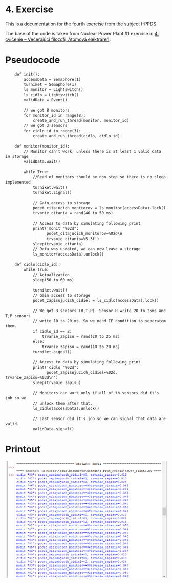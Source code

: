 # 4. Exercise
This is a documentation for the fourth exercise from the subject I-PPDS.

The base of the code is taken from Nuclear Power Plant #1 exercise in [4. cvičenie – Večerajúci filozofi, Atómová elektráreň](https://uim.fei.stuba.sk/i-ppds/4-cvicenie-vecerajuci-filozofi-atomova-elektraren-%f0%9f%8d%bd%ef%b8%8f/).


# Pseudocode

        def init():
            accessData = Semaphore(1)
            turniket = Semaphore(1)
            ls_monitor = Lightswitch()
            ls_cidlo = Lightswitch()
            validData = Event()

            // we got 8 monitors
            for monitor_id in range(8):
                create_and_run_thread(monitor, monitor_id)
            // we got 3 sensors
            for cidlo_id in range(3):
                create_and_run_thread(cidlo, cidlo_id)

        def monitor(monitor_id):
            // Monitor can't work, unless there is at least 1 valid data in storage
            validData.wait()

            while True:
                //Read of monitors should be non stop so there is no sleep implemented
                turniket.wait()
                turniket.signal()

                // Gain access to storage
                pocet_citajucich_monitorov = ls_monitor(accessData).lock()
                trvanie_citania = rand(40 to 50 ms)

                // Access to data by simulating following print
                print('monit "%02d":
                      pocet_citajucich_monitorov=%02d\n
                      trvanie_citania=%5.3f')
                sleep(trvanie_citania)
                // Data was updated, we can now leave a storage
                ls_monitor(accessData).unlock()

        def cidlo(cidlo_id):
            while True:
                // Actualization
                sleep(50 to 60 ms)

                turniket.wait()
                // Gain access to storage
                pocet_zapisujucich_cidiel = ls_cidlo(accessData).lock()

                // We got 3 sensors (H,T,P). Sensor H write 20 to 25ms and T,P sensors
                // write 10 to 20 ms. So we need IF condition to seperatem them.
                if cidlo_id == 2:
                    trvanie_zapisu = rand(20 to 25 ms)
                else:
                    trvanie_zapisu = rand(10 to 20 ms)
                turniket.signal()

                // Access to data by simulating following print
                print('cidlo "%02d":
                      pocet_zapisujucich_cidiel=%02d,               trvanie_zapisu=%03d\n')
                sleep(trvanie_zapisu)

                // Monitors can work only if all of th sensors did it's job so we
                // unlock them after that.
                ls_cidlo(accessData).unlock()

                // Last sensor did it's job so we can signal that data are valid.
                validData.signal()

# Printout
![Bad Release](https://raw.githubusercontent.com/Rokulus/I-PPDS_Procka/04/images/power_plant2.png)
